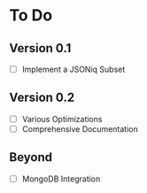 # To Do

## Version 0.1
- [ ] Implement a JSONiq Subset

## Version 0.2
- [ ] Various Optimizations
- [ ] Comprehensive Documentation

## Beyond
- [ ] MongoDB Integration

